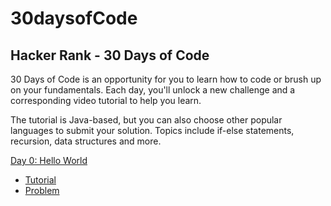 # 30daysofCode
## Hacker Rank - 30 Days of Code

30 Days of Code is an opportunity for you to learn how to code or brush up on your fundamentals. Each day, you'll unlock a new challenge and a corresponding video tutorial to help you learn.

The tutorial is Java-based, but you can also choose other popular languages to submit your solution. Topics include if-else statements, recursion, data structures and more.

[Day 0: Hello World](https://github.com/agoila/30daysofCode/tree/master/Day%200)
  * [Tutorial](https://github.com/agoila/30daysofCode/tree/master/Day%200/Tutorial)
  * [Problem](https://github.com/agoila/30daysofCode/tree/master/Day%200/Problem)
